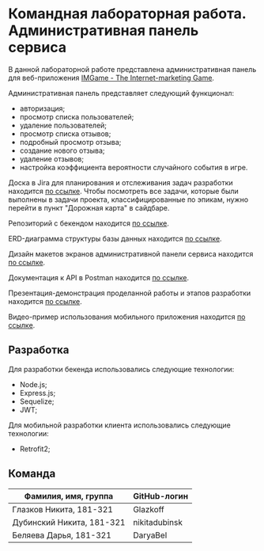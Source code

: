 # Командная лабораторная работа. Административная панель сервиса

В данной лабораторной работе представлена административная панель для веб-приложения [IMGame - The Internet-marketing Game](https://marketing-game.herokuapp.com/).

Административная панель представляет следующий функционал:
* авторизация;
* просмотр списка пользователей;
* удаление пользователей;
* просмотр списка отзывов;
* подробный просмотр отзыва;
* создание нового отзыва;
* удаление отзывов;
* настройка коэффициента вероятности случайного события в игре.


Доска в Jira для планирования и отслеживания задач разработки находится [по ссылке](https://team-mobile-working.atlassian.net/jira/software/projects/TMW/boards/1). Чтобы посмотреть все задачи, которые были выполнены в задачи проекта, классифицированные по эпикам, нужно перейти в пункт "Дорожная карта" в сайдбаре.

Репозиторий с бекендом находится [по ссылке](https://github.com/Glazkoff/teamserver/).

ERD-диаграмма структуры базы данных находится [по ссылке](https://drive.google.com/file/d/1PLNejcrbJZcc03XtH06Lnhs3f44Kci1x/view?usp=sharing).

Дизайн макетов экранов административной панели сервиса находится [по ссылке](https://www.figma.com/file/lXu3NJ0uUePkZrMjr7XfyQ/%D0%9C%D0%BE%D0%B1%D0%B8%D0%BB%D1%8C%D0%BD%D0%BE%D0%B5-%D0%BF%D1%80%D0%B8%D0%BB%D0%BE%D0%B6%D0%B5%D0%BD%D0%B8%D0%B5?node-id=0%3A1).

Документация к API в Postman находится [по ссылке](https://documenter.getpostman.com/view/13839056/TVmV7aQh).

Презентация-демонстрация проделанной работы и этапов разработки находится [по ссылке](https://docs.google.com/presentation/d/1i0vlyeyup1YPJAhI40mMQ9fRyuGNBinChaXJAfSOAcs/edit?usp=sharing).

Видео-пример использования мобильного приложения находится [по ссылке](https://drive.google.com/file/d/1W8ho5JZt05joLmt5yg62AdO2I4-xgaab/view?usp=sharing).


## Разработка

Для разработки бекенда использовались следующие технологии:

* Node.js;
* Express.js;
* Sequelize;
* JWT;

Для мобильной разработки клиента использовались следующие технологии:

* Retrofit2;

## Команда

| Фамилия, имя, группа       | GitHub-логин  |
| ---------------------------| --------------|
| Глазков Никита, 181-321    | Glazkoff      |
| Дубинский Никита, 181-321  | nikitadubinsk |
| Беляева Дарья, 181-321     | DaryaBel      |

